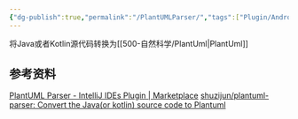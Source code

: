```yaml
---
{"dg-publish":true,"permalink":"/PlantUMLParser/","tags":["Plugin/AndroidStdio"],"noteIcon":""}
---
```


将Java或者Kotlin源代码转换为[[500-自然科学/PlantUml\|PlantUml]]


## 参考资料
[PlantUML Parser - IntelliJ IDEs Plugin | Marketplace](https://plugins.jetbrains.com/plugin/15524-plantuml-parser)
[shuzijun/plantuml-parser: Convert the Java(or kotlin) source code to Plantuml](https://github.com/shuzijun/plantuml-parser)